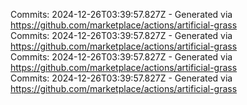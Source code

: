 Commits: 2024-12-26T03:39:57.827Z - Generated via https://github.com/marketplace/actions/artificial-grass
<br>
Commits: 2024-12-26T03:39:57.827Z - Generated via https://github.com/marketplace/actions/artificial-grass
<br>
Commits: 2024-12-26T03:39:57.827Z - Generated via https://github.com/marketplace/actions/artificial-grass
<br>
Commits: 2024-12-26T03:39:57.827Z - Generated via https://github.com/marketplace/actions/artificial-grass
<br>
